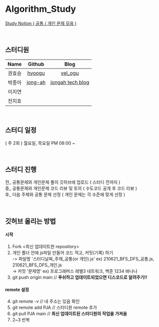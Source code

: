 # Algorithm_Study

[Study Notion ( 공통 / 개인 문제 모음 )](https://www.notion.so/5ec04b22917e42d8a57560c553f3e1c0?v=a3588295629e46c3af3d504036a5d847, "Notion Link") 

<br/>

## 스터디원 

|Name|Github|Blog|
|:---:|:---:|:---:|
|권효승|[hyoogu](https://github.com/hyoogu "Github Link")|[vel_ogu](https://velog.io/@idhyo0o "Blog Link")|
|박종아|[jong-ah](https://github.com/jong-ah "Github Link")|[jongah tech blog](https://medium.com/jongah-tech-blog "Blog Link")|
|이지연|||
|전지호|||

<br/>

## 스터디 일정

( 주 2회 ) 월요일, 목요일 PM 08:00 ~

<br/>

## 스터디 진행

전_ 공통문제와 개인문제 풀이 깃허브에 업로드 ( 스터디 전까지 )   
중_ 공통문제와 개인문제 코드 리뷰 및 토의 ( 수도코드 공개 후 코드 리뷰 )   
후_ 다음 주제와 공통 문제 선정 ( 개인 문제는 각 수준에 맞게 선정 )   

<br/>

## 깃허브 올리는 방법

#### 시작
01. Fork <최신 업데이트한 repository>   
02. 개인 폴더 안에 js파일 만들어 코드 적고, 커밋(기록) 하기   
-> 파일명 '스터디날짜_주제_공통(or 개인).js' ex) 210621_BFS_DFS_공통.js, 210621_BFS_DFS_개인.js   
-> 커밋 '문제명' ex) 프로그래머스 레벨3 네트워크, 백준 1234 바나나   
03. git push origin main // **푸쉬하고 업데이트되었으면 디스코드로 알려주기!!**    

#### remote 설정
04. git remote -v // 내 주소는 있음 확인   
05. git remote add PJA <PJA remote repository> // 스터디원 remote 추가   
06. git pull PJA main // **최신 업데이트된 스터디원의 작업을 가져옴**   
07. 2~3 반복 
